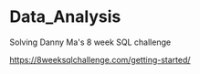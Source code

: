 # Data_Analysis
Solving Danny Ma's 8 week SQL challenge

https://8weeksqlchallenge.com/getting-started/
